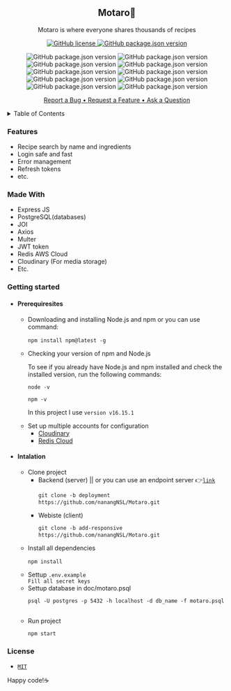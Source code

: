 <h2 align="center">Motaro🦄</h2>
<p align="center">Motaro is where everyone shares thousands of recipes</p>
<p align="center"><a href="https://github.com/bug-hunter-squad/client/blob/main/LICENSE"><img alt="GitHub license" src="https://img.shields.io/github/license/bug-hunter-squad/backend"> <img alt="GitHub package.json version" src="https://img.shields.io/github/package-json/v/bug-hunter-squad/client?color=277BC0"></a></p>
<p align="center"><img alt="GitHub package.json version" src="https://img.shields.io/badge/postgres-%23316192.svg?style=for-the-badge&logo=postgresql&logoColor=white">
<img alt="GitHub package.json version" src="https://img.shields.io/badge/redis-%23DD0031.svg?style=for-the-badge&logo=redis&logoColor=white">
<img alt="GitHub package.json version" src="https://img.shields.io/badge/Trello-%23026AA7.svg?style=for-the-badge&logo=Trello&logoColor=white">
<img alt="GitHub package.json version" src="https://img.shields.io/badge/express.js-%23404d59.svg?style=for-the-badge&logo=express&logoColor=%2361DA">
<img alt="GitHub package.json version" src="https://img.shields.io/badge/JWT-black?style=for-the-badge&logo=JSON%20web%20tokens">
<img alt="GitHub package.json version" src="https://img.shields.io/badge/NPM-%23000000.svg?style=for-the-badge&logo=npm&logoColor=white">
<img alt="GitHub package.json version" src="https://img.shields.io/badge/node.js-6DA55F?style=for-the-badge&logo=node.js&logoColor=white">
<img alt="GitHub package.json version" src="https://img.shields.io/badge/heroku-%23430098.svg?style=for-the-badge&logo=heroku&logoColor=white)">
<img alt="GitHub package.json version" src="https://img.shields.io/badge/Visual%20Studio-5C2D91.svg?style=for-the-badge&logo=visual-studio&logoColor=white">
<img alt="GitHub package.json version" src="https://img.shields.io/badge/javascript-%23323330.svg?style=for-the-badge&logo=javascript&logoColor=%23F7DF1E"></p>
<p align="center">
<a href="https://github.com/nanangNSL/Motaro/issues/1">Report a Bug • </a>
<a href="https://github.com/nanangNSL/Motaro/issues/2">Request a Feature • </a>
<a href="https://github.com/nanangNSL/Motaro/issues/3">Ask a Question</a></p>


<details>
<summary>Table of Contents</summary>
<br/>
  
* [Features](#feature)
* [Made with](#built)
* [Getting Started](#getting)
  * [Prerequisites](#Prerequisites)
  * [Installation](#Installation)
* [License](#License)
</details>
<h3 id=feature>Features</h3>
<ul>
<li>Recipe search by name and ingredients</li>
<li>Login safe and fast</li>
<li>Error management</li>
<li>Refresh tokens</li>
  <li>etc.</li>
</ul>

<h3 id=built>Made With</h3>
<ul>
  <li>Express JS</li>
   <li>PostgreSQL(databases)</li>
   <li>JOI</li>
   <li>Axios</li>
   <li>Multer</li>
   <li>JWT token</li>
   <li>Redis AWS Cloud</li>
  <li>Cloudinary (For media storage)</li>
  <li>Etc.</li>
</ul>
<h3 id=getting>Getting started</h3>
<ul>
   <li>
     <h4 id=Prerequisites>Prerequiresites</h4>
     <ul>
       <li>Downloading and installing Node.js and npm or you can use command:</li>
       <pre><code>npm install npm@latest -g</code> </pre>
       <li>Checking your version of npm and Node.js</li>
       <p>To see if you already have Node.js and npm installed and check the installed version, run the following commands:</p>
       <pre><code>node -v</code></pre>
        <pre><code>npm -v</code></pre>
       <p>In this project I use <code>version v16.15.1</code></p> 
       <li>Set up multiple accounts for configuration
       <ul>
         <li><a href="https://cloudinary.com/">Cloudinary<a></li>
         <li><a href="https://app.redislabs.com/#/login">Redis Cloud<a></li>
         </ul>
       </li>
     </ul>
  </li>
  <li>
     <h4 id=Installation>Intalation</h4>
      <ul>
        <li>Clone project
          <ul>
             <li>Backend (server) || or you can use an endpoint server 👉<code><a href="https://motaro.herokuapp.com">link<a></code> 
             <pre><code>git clone -b deployment https://github.com/nanangNSL/Motaro.git</code> </pre>
             </li>
            <li>Webiste (client)
             <pre><code>git clone -b add-responsive https://github.com/nanangNSL/Motaro.git</code> </pre>
             </li>
          </ul>
        </li>
        <li>Install all dependencies
             <pre><code>npm install</code> </pre>
            </li>
       <li>Settup <code>.env.example</code></li>
         <code>Fill all secret keys</code>
          <li>Settup database in doc/motaro.psql </li>
             <pre><code>psql -U postgres -p 5432 -h localhost -d db_name -f motaro.psql</code> </pre>
         <li>Run project</li>
            <pre><code>npm start</code></pre>
      </ul>
   </li>
</ul> 
    
<h3 id=License>License</h3>
<ul>
  <li><code><a href="https://github.com/nanangNSL/Motaro/blob/main/LICENSE">MIT</a></code></li>
</ul>
<p>Happy code!☕</p>

